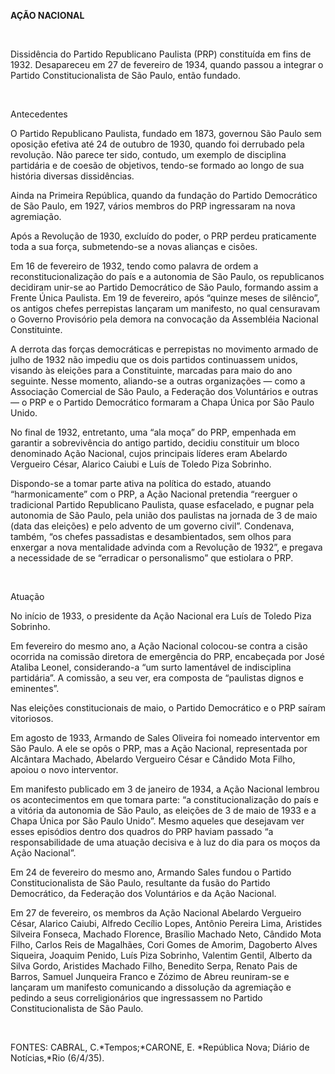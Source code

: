 **AÇÃO NACIONAL**

 

Dissidência do Partido Republicano Paulista (PRP) constituída em fins de
1932. Desapareceu em 27 de fevereiro de 1934, quando passou a integrar o
Partido Constitucionalista de São Paulo, então fundado.

 

Antecedentes

O Partido Republicano Paulista, fundado em 1873, governou São Paulo sem
oposição efetiva até 24 de outubro de 1930, quando foi derrubado pela
revolução. Não parece ter sido, contudo, um exemplo de disciplina
partidária e de coesão de objetivos, tendo-se formado ao longo de sua
história diversas dissidências.

Ainda na Primeira República, quando da fundação do Partido Democrático
de São Paulo, em 1927, vários membros do PRP ingressaram na nova
agremiação.

Após a Revolução de 1930, excluído do poder, o PRP perdeu praticamente
toda a sua força, submetendo-se a novas alianças e cisões.

Em 16 de fevereiro de 1932, tendo como palavra de ordem a
reconstitucionalização do país e a autonomia de São Paulo, os
republicanos decidiram unir-se ao Partido Democrático de São Paulo,
formando assim a Frente Única Paulista. Em 19 de fevereiro, após “quinze
meses de silêncio”, os antigos chefes perrepistas lançaram um manifesto,
no qual censuravam o Governo Provisório pela demora na convocação da
Assembléia Nacional Constituinte.

A derrota das forças democráticas e perrepistas no movimento armado de
julho de 1932 não impediu que os dois partidos continuassem unidos,
visando às eleições para a Constituinte, marcadas para maio do ano
seguinte. Nesse momento, aliando-se a outras organizações — como a
Associação Comercial de São Paulo, a Federação dos Voluntários e outras
— o PRP e o Partido Democrático formaram a Chapa Única por São Paulo
Unido.

No final de 1932, entretanto, uma “ala moça” do PRP, empenhada em
garantir a sobrevivência do antigo partido, decidiu constituir um bloco
denominado Ação Nacional, cujos principais líderes eram Abelardo
Vergueiro César, Alarico Caiubi e Luís de Toledo Piza Sobrinho.

Dispondo-se a tomar parte ativa na política do estado, atuando
“harmonicamente” com o PRP, a Ação Nacional pretendia “reerguer o
tradicional Partido Republicano Paulista, quase esfacelado, e pugnar
pela autonomia de São Paulo, pela união dos paulistas na jornada de 3 de
maio (data das eleições) e pelo advento de um governo civil”. Condenava,
também, “os chefes passadistas e desambientados, sem olhos para enxergar
a nova mentalidade advinda com a Revolução de 1932”, e pregava a
necessidade de se “erradicar o personalismo” que estiolara o PRP.

 

Atuação

No início de 1933, o presidente da Ação Nacional era Luís de Toledo Piza
Sobrinho.

Em fevereiro do mesmo ano, a Ação Nacional colocou-se contra a cisão
ocorrida na comissão diretora de emergência do PRP, encabeçada por José
Ataliba Leonel, considerando-a “um surto lamentável de indisciplina
partidária”. A comissão, a seu ver, era composta de “paulistas dignos e
eminentes”.

Nas eleições constitucionais de maio, o Partido Democrático e o PRP
saíram vitoriosos.

Em agosto de 1933, Armando de Sales Oliveira foi nomeado interventor em
São Paulo. A ele se opôs o PRP, mas a Ação Nacional, representada por
Alcântara Machado, Abelardo Vergueiro César e Cândido Mota Filho, apoiou
o novo interventor.

Em manifesto publicado em 3 de janeiro de 1934, a Ação Nacional lembrou
os acontecimentos em que tomara parte: “a constitucionalização do país e
a vitória da autonomia de São Paulo, as eleições de 3 de maio de 1933 e
a Chapa Única por São Paulo Unido”. Mesmo aqueles que desejavam ver
esses episódios dentro dos quadros do PRP haviam passado “a
responsabilidade de uma atuação decisiva e à luz do dia para os moços da
Ação Nacional”.

Em 24 de fevereiro do mesmo ano, Armando Sales fundou o Partido
Constitucionalista de São Paulo, resultante da fusão do Partido
Democrático, da Federação dos Voluntários e da Ação Nacional.

Em 27 de fevereiro, os membros da Ação Nacional Abelardo Vergueiro
César, Alarico Caiubi, Alfredo Cecílio Lopes, Antônio Pereira Lima,
Aristides Silveira Fonseca, Machado Florence, Brasílio Machado Neto,
Cândido Mota Filho, Carlos Reis de Magalhães, Cori Gomes de Amorim,
Dagoberto Alves Siqueira, Joaquim Penido, Luís Piza Sobrinho, Valentim
Gentil, Alberto da Silva Gordo, Aristides Machado Filho, Benedito Serpa,
Renato Pais de Barros, Samuel Junqueira Franco e Zózimo de Abreu
reuniram-se e lançaram um manifesto comunicando a dissolução da
agremiação e pedindo a seus correligionários que ingressassem no Partido
Constitucionalista de São Paulo.

 

FONTES: CABRAL, C.*Tempos;*CARONE, E. *República Nova; Diário de
Notícias,*Rio (6/4/35).

 
